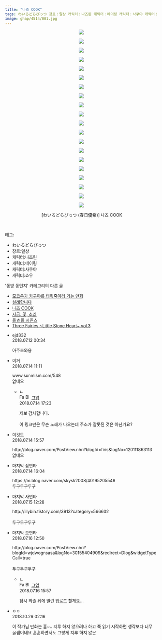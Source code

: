 ```yaml
---
title: "나즈 COOK"
tags: わいるどらびっつ 장르：일상 캐릭터：나즈린 캐릭터：메이링 캐릭터：사쿠야 캐릭터：쇼우 春日優希 동방_동인지
image: ghap/4514/001.jpg
---
```

<div class="article">
<p style="text-align: center; clear: none; float: none;"><img src="{{ site.nasurl }}/ghap/4514/001.jpg"/></p>
<p style="text-align: center; clear: none; float: none;"><img src="{{ site.nasurl }}/ghap/4514/002.jpg"/></p>
<p style="text-align: center; clear: none; float: none;"><img src="{{ site.nasurl }}/ghap/4514/003.jpg"/></p>
<p style="text-align: center; clear: none; float: none;"><img src="{{ site.nasurl }}/ghap/4514/004.jpg"/></p>
<p style="text-align: center; clear: none; float: none;"><img src="{{ site.nasurl }}/ghap/4514/005.jpg"/></p>
<p style="text-align: center; clear: none; float: none;"><img src="{{ site.nasurl }}/ghap/4514/006.jpg"/></p>
<p style="text-align: center; clear: none; float: none;"><img src="{{ site.nasurl }}/ghap/4514/007.jpg"/></p>
<p style="text-align: center; clear: none; float: none;"><img src="{{ site.nasurl }}/ghap/4514/008.jpg"/></p>
<p style="text-align: center; clear: none; float: none;"><img src="{{ site.nasurl }}/ghap/4514/009.jpg"/></p>
<p style="text-align: center; clear: none; float: none;"><img src="{{ site.nasurl }}/ghap/4514/010.jpg"/></p>
<p style="text-align: center; clear: none; float: none;"><img src="{{ site.nasurl }}/ghap/4514/011.jpg"/></p>
<p style="text-align: center; clear: none; float: none;"><img src="{{ site.nasurl }}/ghap/4514/012.jpg"/></p>
<p style="text-align: center; clear: none; float: none;"><img src="{{ site.nasurl }}/ghap/4514/013.jpg"/></p>
<p style="text-align: center; clear: none; float: none;"><img src="{{ site.nasurl }}/ghap/4514/014.jpg"/></p>
<p style="text-align: center; clear: none; float: none;"><img src="{{ site.nasurl }}/ghap/4514/015.jpg"/></p>
<p style="text-align: center; clear: none; float: none;"><img src="{{ site.nasurl }}/ghap/4514/016.jpg"/></p>
<p style="text-align: center; clear: none; float: none;"><img src="{{ site.nasurl }}/ghap/4514/017.jpg"/></p>
<p style="text-align: center; clear: none; float: none;"><img src="{{ site.nasurl }}/ghap/4514/018.jpg"/></p>
<p style="text-align: center; clear: none; float: none;"><img src="{{ site.nasurl }}/ghap/4514/019.jpg"/></p>
<p style="text-align: center; clear: none; float: none;"><img src="{{ site.nasurl }}/ghap/4514/020.jpg"/></p>
<p style="text-align: center; clear: none; float: none;"> [わいるどらびっつ (春日優希)] 나즈 COOK</p>
<p><br/></p>
</div><div class="tagTrail">
<p>태그: </p>
<ul>
<li>わいるどらびっつ</li>
<li>장르:일상</li>
<li>캐릭터:나즈린</li>
<li>캐릭터:메이링</li>
<li>캐릭터:사쿠야</li>
<li>캐릭터:쇼우</li>
</ul>
</div><div class="another">
<p>'동방 동인지' 카테고리의 다른 글</p>
<ul>
<li><a href="/2018-07-16-ghap_4518">모코우가 카구야를 태워죽이러 가는 만화</a></li>
<li><a href="/2018-07-16-ghap_4516">실례합니다</a></li>
<li><a href="/2018-07-11-ghap_4514">나즈 COOK</a></li>
<li><a href="/2018-07-11-ghap_4513">지금, 꽃, 소리</a></li>
<li><a href="/2018-07-11-ghap_4512">올☆올 시즌스</a></li>
<li><a href="/2018-07-11-ghap_4511">Three Fairies ~Little Stone Heart~ vol.3</a></li>
</ul>
</div><div class="cb_module cb_fluid">
<div class="cb_wrt cb_profile">
<div class="comment">
<ul>
<li class="cb_thumb_off" id="comment15284395">
<div class="cb_comment_area">
<div class="cb_info_area">
<div class="cb_section">
<span class="cb_nick_name">ejd332</span>
</div>
<div class="cb_section">
<span class="cb_date">2018.07.12 00:34 </span>
</div>
</div>
<div class="cb_dsc_comment">
<p class="cb_dsc">
											아주조와용
										</p>
</div>
</div></li>
<li class="cb_thumb_off" id="comment15286487">
<div class="cb_comment_area">
<div class="cb_info_area">
<div class="cb_section">
<span class="cb_nick_name">이거</span>
</div>
<div class="cb_section">
<span class="cb_date">2018.07.14 11:11 </span>
</div>
</div>
<div class="cb_dsc_comment">
<p class="cb_dsc">
											www.sunmism.com/548<br/>
없네오
										</p>
</div>
<ul>
<li class="cb_thumb_off" id="comment15286613">
<span class="cb_bu_subnode">ㄴ</span>
<div class="cb_comment_area">
<div class="cb_info_area">
<div class="cb_section">
<span class="cb_nick_name"><img alt="Favicon of https://ghaptouhou.tistory.com" height="16" onerror="this.onerror=null;this.parentNode.removeChild(this)" src="https://ghaptouhou.tistory.com/favicon.ico" width="16"/> <img alt="BlogIcon" height="16" onerror="this.parentNode.removeChild(this)" src="https://ghaptouhou.tistory.com/index.gif" width="16"/> <a href="https://ghaptouhou.tistory.com" onclick="return openLinkInNewWindow(this)"> 그압</a><span class="tistoryProfileLayerTrigger" onclick='TistoryProfile.show(event, this, {"title":"\uc800\uae30 \uc774\uac70 \ub098\uc911\uc5d0 \uc218\uc815 \uac00\ub2a5\ud558\ub098\uc694","url":"https:\/\/ghap.tistory.com","nickname":"\uadf8\uc555","items":[]}); return false;'></span></span>
</div>
<div class="cb_section">
<span class="cb_date">2018.07.14 17:23 </span>
</div>
</div>
<div class="cb_dsc_comment">
<p class="cb_dsc">
																제보 감사합니다.<br/>
<br/>
이 링크만은 무슨 노래가 나오는데 주소가 잘못된 것은 아닌가요?
															</p>
</div>
</div>
</li>
</ul>
</div></li>
<li class="cb_thumb_off" id="comment15286580">
<div class="cb_comment_area">
<div class="cb_info_area">
<div class="cb_section">
<span class="cb_nick_name">이것도</span>
</div>
<div class="cb_section">
<span class="cb_date">2018.07.14 15:57 </span>
</div>
</div>
<div class="cb_dsc_comment">
<p class="cb_dsc">
											http://blog.naver.com/PostView.nhn?blogId=firis&amp;logNo=120111863113<br/>
없네오
										</p>
</div>
</div></li>
<li class="cb_thumb_off" id="comment15286585">
<div class="cb_comment_area">
<div class="cb_info_area">
<div class="cb_section">
<span class="cb_nick_name">마지막 삼연타</span>
</div>
<div class="cb_section">
<span class="cb_date">2018.07.14 16:04 </span>
</div>
</div>
<div class="cb_dsc_comment">
<p class="cb_dsc">
											https://m.blog.naver.com/skysk2008/40195205549<br/>
두구두구두구
										</p>
</div>
</div></li>
<li class="cb_thumb_off" id="comment15287039">
<div class="cb_comment_area">
<div class="cb_info_area">
<div class="cb_section">
<span class="cb_nick_name">마지막 사연타</span>
</div>
<div class="cb_section">
<span class="cb_date">2018.07.15 12:28 </span>
</div>
</div>
<div class="cb_dsc_comment">
<p class="cb_dsc">
											http://lilybin.tistory.com/3913?category=566602<br/>
<br/>
두구두구두구
										</p>
</div>
</div></li>
<li class="cb_thumb_off" id="comment15287803">
<div class="cb_comment_area">
<div class="cb_info_area">
<div class="cb_section">
<span class="cb_nick_name">마지막 오연타</span>
</div>
<div class="cb_section">
<span class="cb_date">2018.07.16 12:50 </span>
</div>
</div>
<div class="cb_dsc_comment">
<p class="cb_dsc">
											http://blog.naver.com/PostView.nhn?blogId=wjdwognsasa&amp;logNo=30155404909&amp;redirect=Dlog&amp;widgetTypeCall=true<br/>
<br/>
두구두구두구
										</p>
</div>
<ul>
<li class="cb_thumb_off" id="comment15287911">
<span class="cb_bu_subnode">ㄴ</span>
<div class="cb_comment_area">
<div class="cb_info_area">
<div class="cb_section">
<span class="cb_nick_name"><img alt="Favicon of https://ghaptouhou.tistory.com" height="16" onerror="this.onerror=null;this.parentNode.removeChild(this)" src="https://ghaptouhou.tistory.com/favicon.ico" width="16"/> <img alt="BlogIcon" height="16" onerror="this.parentNode.removeChild(this)" src="https://ghaptouhou.tistory.com/index.gif" width="16"/> <a href="https://ghaptouhou.tistory.com" onclick="return openLinkInNewWindow(this)"> 그압</a><span class="tistoryProfileLayerTrigger" onclick='TistoryProfile.show(event, this, {"title":"\uc800\uae30 \uc774\uac70 \ub098\uc911\uc5d0 \uc218\uc815 \uac00\ub2a5\ud558\ub098\uc694","url":"https:\/\/ghap.tistory.com","nickname":"\uadf8\uc555","items":[]}); return false;'></span></span>
</div>
<div class="cb_section">
<span class="cb_date">2018.07.16 15:57 </span>
</div>
</div>
<div class="cb_dsc_comment">
<p class="cb_dsc">
																잠시 외출 뒤에 밀린 업로드 할게요...
															</p>
</div>
</div>
</li>
</ul>
</div></li>
<li class="cb_thumb_off" id="comment15362754">
<div class="cb_comment_area">
<div class="cb_info_area">
<div class="cb_section">
<span class="cb_nick_name">ㅇㅇ</span>
</div>
<div class="cb_section">
<span class="cb_date">2018.10.26 02:16 </span>
</div>
</div>
<div class="cb_dsc_comment">
<p class="cb_dsc">
											이 작가님 만화는 흠~.. 지루 하지 않으려나 하고 쭉 읽기 시작하면 생각보다 너무 꿀잼이네요 훈훈하면서도 그렇게 지루 하지 않은 
										</p>
</div>
</div></li>
</ul>
</div>
</div><!-- commentList close -->
</div>